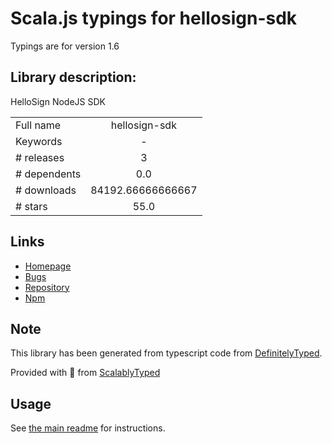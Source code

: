 
# Scala.js typings for hellosign-sdk

Typings are for version 1.6

## Library description:
HelloSign NodeJS SDK

|                    |                 |
| ------------------ | :-------------: |
| Full name          | hellosign-sdk |
| Keywords           | - |
| # releases         | 3 |
| # dependents       | 0.0 |
| # downloads        | 84192.66666666667 |
| # stars            | 55.0 |

## Links
- [Homepage](https://github.com/HelloFax/hellosign-nodejs-sdk)
- [Bugs](https://github.com/HelloFax/hellosign-nodejs-sdk/issues)
- [Repository](https://github.com/HelloFax/hellosign-nodejs-sdk)
- [Npm](https://www.npmjs.com/package/hellosign-sdk)
    


## Note
This library has been generated from typescript code from [DefinitelyTyped](https://definitelytyped.org).

Provided with :purple_heart: from [ScalablyTyped](https://github.com/oyvindberg/ScalablyTyped)

## Usage
See [the main readme](../../readme.md) for instructions.


